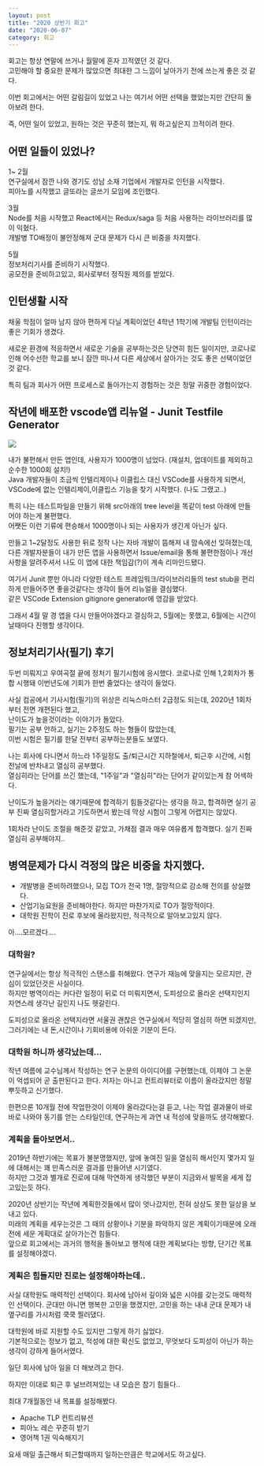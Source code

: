 ```yaml
---
layout: post
title: "2020 상반기 회고"
date: "2020-06-07"
category: 회고
---
```


회고는 항상 연말에 쓰거나 월말에 혼자 끄적였던 것 같다.  
고민해야 할 중요한 문제가 많았으면 최대한 그 느낌이 날아가기 전에 쓰는게 좋은 것 같다.

이번 회고에서는 어떤 갈림길이 있었고 나는 여기서 어떤 선택을 했었는지만 간단히 돌아보려 한다.

즉, 어떤 일이 있었고, 원하는 것은 꾸준히 했는지, 뭐 하고싶은지 끄적이려 한다.

## 어떤 일들이 있었나?

1~ 2월  
연구실에서 잠깐 나와 경기도 성남 소재 기업에서 개발자로 인턴을 시작했다.  
피아노를 시작했고 글또라는 글쓰기 모임에 조인했다.

3월  
Node를 처음 시작했고 React에서는 Redux/saga 등 처음 사용하는 라이브러리를 많이 익혔다.  
개발병 TO배정이 불안정해져 군대 문제가 다시 큰 비중을 차지했다.

5월  
정보처리기사를 준비하기 시작했다.  
공모전을 준비하고있고, 회사로부터 정직원 제의를 받았다.

## 인턴생활 시작

채울 학점이 얼마 남지 않아 편하게 다닐 계획이었던 4학년 1학기에 개발팀 인턴이라는 좋은 기회가 생겼다.

새로운 환경에 적응하면서 새로운 기술을 공부하는것은 당연히 힘든 일이지만, 코로나로 인해 어수선한 학교를 보니 잠깐 떠나서 다른 세상에서 살아가는 것도 좋은 선택이었던 것 같다.

특히 팀과 회사가 어떤 프로세스로 돌아가는지 경험하는 것은 정말 귀중한 경험이었다.

## 작년에 배포한 vscode앱 리뉴얼 - Junit Testfile Generator

<img src="/assets/img/etc/junitgen.JPG">

내가 불편해서 만든 앱인데, 사용자가 1000명이 넘었다. (재설치, 업데이트를 제외하고 순수한 1000회 설치!)  
Java 개발자들이 조금씩 인텔리제이나 이클립스 대신 VSCode를 사용하게 되면서, VSCode에 없는 인텔리제이,이클립스 기능을 찾기 시작했다. (나도 그랬고..)

특히 나는 테스트파일을 만들기 위해 src아래의 tree level을 똑같이 test 아래에 만들어야 하는게 불편했다.  
어쨋든 이런 기류에 편승해서 1000명이나 되는 사용자가 생긴게 아닌가 싶다.

만들고 1~2달정도 사용한 뒤로 정작 나는 자바 개발이 뜸해져 내 맘속에선 잊혀졌는데,  
다른 개발자분들이 내가 만든 앱을 사용하면서 Issue/email을 통해 불편한점이나 개선사항을 알려주셔서 나도 이 앱에 대한 책임감(?)이 계속 리마인드됐다.

여기서 Junit 뿐만 아니라 다양한 테스트 프레임워크/라이브러리들의 test stub을 편리하게 만들어주면 좋을것같다는 생각이 들어 리뉴얼을 결심했다.  
같은 VSCode Extension gitignore generator에 영감을 받았다.

그래서 4월 말 경 앱을 다시 만들어야겠다고 결심하고, 5월에는 못했고, 6월에는 시간이 날때마다 진행할 생각이다.

## 정보처리기사(필기) 후기

두번 미뤄지고 우여곡절 끝에 정처기 필기시험에 응시했다. 코로나로 인해 1,2회차가 통합 시행돼 이번년도에 기회가 한번 줄었다는 생각이 들었다.

사실 컴공에서 기사시험(필기)의 위상은 리눅스마스터 2급정도 되는데, 2020년 1회차부터 전면 개편된다 했고,  
난이도가 높을것이라는 이야기가 돌았다.  
필기는 공부 안하고, 실기는 2주정도 하는 형들이 많았는데,  
이번 시험은 필기를 한달 전부터 공부하는분들도 보였다.

나는 회사에 다니면서 하느라 1주일정도 출/퇴근시간 지하철에서, 퇴근후 시간에, 시험 전날에 반차내고 열심히 공부했다.  
열심히라는 단어를 쓰긴 했는데, "1주일"과 "열심히"라는 단어가 같이있는게 참 어색하다.

난이도가 높을거라는 얘기때문에 합격하기 힘들것같다는 생각을 하고, 합격하면 실기 공부 진짜 열심히할거라고 기도하면서 봤는데 막상 시험이 그렇게 어렵지는 않았다.

1회차라 난이도 조절을 해준것 같았고, 가채점 결과 매우 여유롭게 합격했다. 실기 진짜 열심히 공부해야지..

## 병역문제가 다시 걱정의 많은 비중을 차지했다.

- 개발병을 준비하려했으나, 모집 TO가 전국 1명, 절망적으로 감소해 전의를 상실했다.
- 산업기능요원을 준비해야한다. 하지만 마찬가지로 TO가 절망적이다.
- 대학원 진학이 진로 후보에 올라왔지만, 적극적으로 알아보고있지 않다.

아....모르겠다....

### 대학원?

연구실에서는 항상 적극적인 스탠스를 취해왔다. 연구가 재능에 맞을지는 모르지만, 관심이 있었던것은 사실이다.  
하지만 병역이라는 커다란 일정이 뒤로 더 미뤄지면서, 도피성으로 올라온 선택지인지 자연스레 생각난 길인지 나도 헷갈린다.

도피성으로 올라온 선택지라면 서울권 괜찮은 연구실에서 적당히 열심히 하면 되겠지만, 그러기에는 내 돈,시간이나 기회비용에 아쉬운 기분이 든다.

### 대학원 하니까 생각났는데...

작년 여름에 교수님께서 작성하는 연구 논문의 아이디어를 구현했는데, 이제야 그 논문이 억셉되어 곧 출판된다고 한다. 저자는 아니고 컨트리뷰터로 이름이 올라갔지만 정말 뿌듯하고 신기했다.

한편으론 10개월 전에 작업한것이 이제야 올라갔다는걸 듣고, 나는 작업 결과물이 바로바로 나와야 동기를 얻는 스타일인데, 연구하는게 과연 내 적성에 맞을까도 생각해봤다.

### 계획을 돌아보면서..

2019년 하반기에는 목표가 불분명했지만, 앞에 놓여진 일을 열심히 해서인지 몇가지 일에 대해서는 꽤 만족스러운 결과를 만들어낸 시기였다.  
하지만 그것과 별개로 진로에 대해 막연하게 생각했던 부분이 지금와서 발목을 세게 잡고있는듯 하다.

2020년 상반기는 작년에 계획한것들에서 많이 엇나갔지만, 전혀 상상도 못한 일상을 보내고 있다.  
미래의 계획을 세우는것은 그 때의 상황이나 기분을 파악하지 않은 계획이기때문에 오래전에 세운 게획대로 살아가는건 힘들다.  
앞으로 회고에서는 과거의 행적을 돌아보고 행적에 대한 계획보다는 방향, 단기간 목표를 설정해야겠다.

### 계획은 힘들지만 진로는 설정해야하는데..

사실 대학원도 매력적인 선택이다. 회사에 남아서 깊이와 넓은 시야를 갖는것도 매력적인 선택이다. 군대만 아니면 행복한 고민을 했겠지만, 고민을 하는 내내 군대 문제가 내 옆구리를 가시처럼 쿡쿡 찔러댔다.

대학원에 바로 지원할 수도 있지만 그렇게 하기 싫었다.  
기본적으로는 정보가 없고, 적성에 대한 확신도 없었고, 무엇보다 도피성이 아닌가 하는 생각이 강하게 들어서였다.

일단 회사에 남아 일을 더 해보려고 한다.

하지만 이대로 퇴근 후 널브려져있는 내 모습은 참기 힘들다..

최대 7개월동안 내 목표를 설정해봤다.

- Apache TLP 컨트리뷰션
- 피아노 레슨 꾸준히 받기
- 영어책 1권 익숙해지기

요새 매일 출근해서 퇴근할때까지 일하는만큼은 학교에서도 하고싶다.
